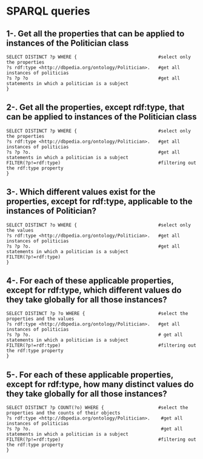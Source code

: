 # SPARQL queries

## 1-. Get all the properties that can be applied to instances of the Politician class
    SELECT DISTINCT ?p WHERE {                              #select only the properties
    ?s rdf:type <http://dbpedia.org/ontology/Politician>.   #get all instances of politicias
    ?s ?p ?o                                                #get all statements in which a politician is a subject
    }

## 2-. Get all the properties, except rdf:type, that can be applied to instances of the Politician class
    SELECT DISTINCT ?p WHERE {                              #select only the properties
    ?s rdf:type <http://dbpedia.org/ontology/Politician>.   #get all instances of politicias
    ?s ?p ?o.                                               #get all statements in which a politician is a subject
    FILTER(?p!=rdf:type)                                    #filtering out the rdf:type property
    }

## 3-. Which different values exist for the properties, except for rdf:type, applicable to the instances of Politician?
    SELECT DISTINCT ?o WHERE {                              #select only the values
    ?s rdf:type <http://dbpedia.org/ontology/Politician>.   #get all instances of politicias
    ?s ?p ?o.                                               #get all statements in which a politician is a subject
    FILTER(?p!=rdf:type)
    }

## 4-. For each of these applicable properties, except for rdf:type, which different values do they take globally for all those instances?
    SELECT DISTINCT ?p ?o WHERE {                           #select the properties and the values
    ?s rdf:type <http://dbpedia.org/ontology/Politician>.   #get all instances of politicias
    ?s ?p ?o.                                               # get all statements in which a politician is a subject
    FILTER(?p!=rdf:type)                                    #filtering out the rdf:type property
    }

## 5-. For each of these applicable properties, except for rdf:type, how many distinct values do they take globally for all those instances?
    SELECT DISTINCT ?p COUNT(?o) WHERE {                    #select the properties and the counts of their objects
    ?s rdf:type <http://dbpedia.org/ontology/Politician>.    #get all instances of politicias
    ?s ?p ?o.                                                #get all statements in which a politician is a subject
    FILTER(?p!=rdf:type)                                    #filtering out the rdf:type property
    }

